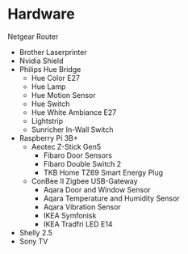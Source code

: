 # Hardware
Netgear Router
* Brother Laserprinter
* Nvidia Shield
* Philips Hue Bridge
  * Hue Color E27
  * Hue Lamp
  * Hue Motion Sensor
  * Hue Switch
  * Hue White Ambiance E27
  * Lightstrip
  * Sunricher In-Wall Switch
* Raspberry Pi 3B+
  * Aeotec Z-Stick Gen5
    * Fibaro Door Sensors
    * Fibaro Double Switch 2
    * TKB Home TZ69 Smart Energy Plug
  * ConBee II Zigbee USB-Gateway
    * Aqara Door and Window Sensor
    * Aqara Temperature and Humidity Sensor
    * Aqara Vibration Sensor
    * IKEA Symfonisk
    * IKEA Tradfri LED E14
* Shelly 2.5
* Sony TV
